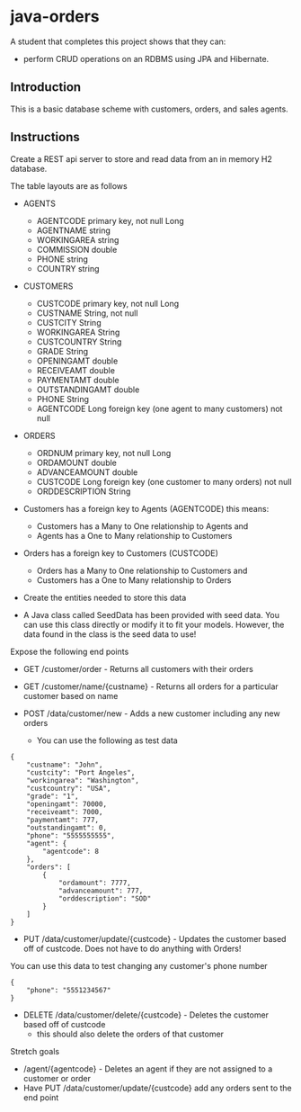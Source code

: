 # java-orders

A student that completes this project shows that they can:
* perform CRUD operations on an RDBMS using JPA and Hibernate.

## Introduction

This is a basic database scheme with customers, orders, and sales agents.

## Instructions

Create a REST api server to store and read data from an in memory H2 database. 

The table layouts are as follows

* AGENTS
  * AGENTCODE primary key, not null Long
  * AGENTNAME string
  * WORKINGAREA string
  * COMMISSION double
  * PHONE string
  * COUNTRY string

* CUSTOMERS
  * CUSTCODE primary key, not null Long
  * CUSTNAME String, not null
  * CUSTCITY String
  * WORKINGAREA String
  * CUSTCOUNTRY String
  * GRADE String
  * OPENINGAMT double
  * RECEIVEAMT double
  * PAYMENTAMT double
  * OUTSTANDINGAMT double
  * PHONE String
  * AGENTCODE Long foreign key (one agent to many customers) not null

* ORDERS
  * ORDNUM primary key, not null Long
  * ORDAMOUNT double
  * ADVANCEAMOUNT double
  * CUSTCODE Long foreign key (one customer to many orders) not null
  * ORDDESCRIPTION String

* Customers has a foreign key to Agents (AGENTCODE) this means:
  * Customers has a Many to One relationship to Agents and
  * Agents has a One to Many relationship to Customers

* Orders has a foreign key to Customers (CUSTCODE) 
  * Orders has a Many to One relationship to Customers and
  * Customers has a One to Many relationship to Orders

* Create the entities needed to store this data
* A Java class called SeedData has been provided with seed data. You can use this class directly or modify it to fit your models. However, the data found in the class is the seed data to use!
 
Expose the following end points

* GET /customer/order - Returns all customers with their orders
* GET /customer/name/{custname} - Returns all orders for a particular customer based on name

* POST /data/customer/new - Adds a new customer including any new orders
  * You can use the following as test data
  
```
{
    "custname": "John",
    "custcity": "Port Angeles",
    "workingarea": "Washington",
    "custcountry": "USA",
    "grade": "1",
    "openingamt": 70000,
    "receiveamt": 7000,
    "paymentamt": 777,
    "outstandingamt": 0,
    "phone": "5555555555",
    "agent": {
        "agentcode": 8
    },
    "orders": [
        {
            "ordamount": 7777,
            "advanceamount": 777,
            "orddescription": "SOD"
        }
    ]
}
```

* PUT /data/customer/update/{custcode} - Updates the customer based off of custcode. Does not have to do anything with Orders!

You can use this data to test changing any customer's phone number

```
{
    "phone": "5551234567"
}
```

* DELETE /data/customer/delete/{custcode} - Deletes the customer based off of custcode
  * this should also delete the orders of that customer

Stretch goals
* /agent/{agentcode} - Deletes an agent if they are not assigned to a customer or order
* Have PUT /data/customer/update/{custcode} add any orders sent to the end point
